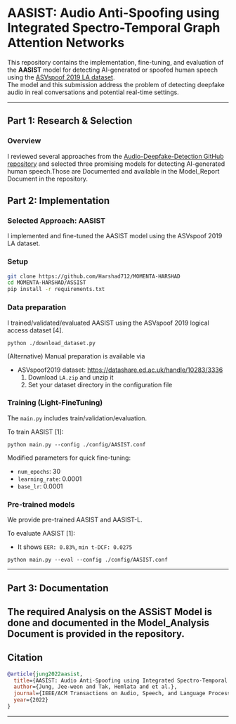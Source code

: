 #  AASIST: Audio Anti-Spoofing using Integrated Spectro-Temporal Graph Attention Networks

This repository contains the implementation, fine-tuning, and evaluation of the **AASIST** model for detecting AI-generated or spoofed human speech using the [ASVspoof 2019 LA dataset](https://datashare.ed.ac.uk/handle/10283/3336).  
The model and this submission address the problem of detecting deepfake audio in real conversations and potential real-time settings.

---

##  Part 1: Research & Selection

###  Overview
I reviewed several approaches from the [Audio-Deepfake-Detection GitHub repository](https://github.com/media-sec-lab/Audio-Deepfake-Detection) and selected three promising models for detecting AI-generated human speech.Those are Documented and available in the Model_Report Document in the repository.



##  Part 2: Implementation

###  Selected Approach: **AASIST**

I implemented and fine-tuned the AASIST model using the ASVspoof 2019 LA dataset.

###  Setup

```bash
git clone https://github.com/Harshad712/MOMENTA-HARSHAD
cd MOMENTA-HARSHAD/ASSIST
pip install -r requirements.txt
```

### Data preparation
I trained/validated/evaluated AASIST using the ASVspoof 2019 logical access dataset [4].
```
python ./download_dataset.py
```
(Alternative) Manual preparation is available via 
- ASVspoof2019 dataset: https://datashare.ed.ac.uk/handle/10283/3336
  1. Download `LA.zip` and unzip it
  2. Set your dataset directory in the configuration file

### Training (Light-FineTuning)
The `main.py` includes train/validation/evaluation.

To train AASIST [1]:
```
python main.py --config ./config/AASIST.conf
```
Modified parameters for quick fine-tuning:
- `num_epochs`: 30
- `learning_rate`: 0.0001
- `base_lr`: 0.0001

### Pre-trained models
We provide pre-trained AASIST and AASIST-L.

To evaluate AASIST [1]:
- It shows `EER: 0.83%`, `min t-DCF: 0.0275`
```
python main.py --eval --config ./config/AASIST.conf
```

---

## Part 3: Documentation 
The required Analysis on the ASSiST Model is done and documented in the Model_Analysis Document is provided in the repository.
---

##  Citation

```bibtex
@article{jung2022aasist,
  title={AASIST: Audio Anti-Spoofing using Integrated Spectro-Temporal Graph Attention Networks},
  author={Jung, Jee-weon and Tak, Hemlata and et al.},
  journal={IEEE/ACM Transactions on Audio, Speech, and Language Processing},
  year={2022}
}
```

---

